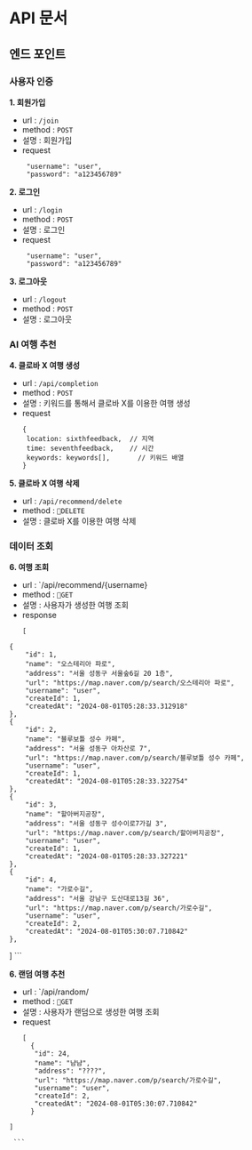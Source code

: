 # API 문서

## 엔드 포인트

### 사용자 인증
**1. 회원가입**
   - url : `/join`
   - method : `POST`
   - 설명 : 회원가입
   - request
     ```
      "username": "user",
      "password": "a123456789"
     ```

**2. 로그인**
   - url : `/login`
   - method : `POST`
   - 설명 : 로그인
   - request
     ```
      "username": "user",
      "password": "a123456789"
     ```

**3. 로그아웃**
   - url : `/logout`
   - method : `POST`
   - 설명 : 로그아웃

### AI 여행 추천

**4. 클로바 X 여행 생성**
   - url : `/api/completion`
   - method : `POST`
   - 설명 : 키워드를 통해서 클로바 X를 이용한 여행 생성
   - request
     ```
     {
      location: sixthfeedback,  // 지역
      time: seventhfeedback,    // 시간
      keywords: keywords[],       // 키워드 배열
     }
     ```
**5. 클로바 X 여행 삭제**
   - url : `/api/recommend/delete`
   - method : `DELETE`
   - 설명 : 클로바 X를 이용한 여행 삭제

### 데이터 조회
**6. 여행 조회**
   - url : `/api/recommend/{username}
   - method : `GET`
   - 설명 : 사용자가 생성한 여행 조회
   - response
     ```
     [
    {
        "id": 1,
        "name": "오스테리아 파로",
        "address": "서울 성동구 서울숲6길 20 1층",
        "url": "https://map.naver.com/p/search/오스테리아 파로",
        "username": "user",
        "createId": 1,
        "createdAt": "2024-08-01T05:28:33.312918"
    },
    {
        "id": 2,
        "name": "블루보틀 성수 카페",
        "address": "서울 성동구 아차산로 7",
        "url": "https://map.naver.com/p/search/블루보틀 성수 카페",
        "username": "user",
        "createId": 1,
        "createdAt": "2024-08-01T05:28:33.322754"
    },
    {
        "id": 3,
        "name": "할아버지공장",
        "address": "서울 성동구 성수이로7가길 3",
        "url": "https://map.naver.com/p/search/할아버지공장",
        "username": "user",
        "createId": 1,
        "createdAt": "2024-08-01T05:28:33.327221"
    },
    {
        "id": 4,
        "name": "가로수길",
        "address": "서울 강남구 도산대로13길 36",
        "url": "https://map.naver.com/p/search/가로수길",
        "username": "user",
        "createId": 2,
        "createdAt": "2024-08-01T05:30:07.710842"
    },
]
     ```

**6. 랜덤 여행 추천**
   - url : `/api/random/
   - method : `GET`
   - 설명 : 사용자가 랜덤으로 생성한 여행 조회
   - request
     ```
     [     
       {
        "id": 24,
        "name": "냠냠",
        "address": "????",
        "url": "https://map.naver.com/p/search/가로수길",
        "username": "user",
        "createId": 2,
        "createdAt": "2024-08-01T05:30:07.710842"
       }
    ]

     ```

     
